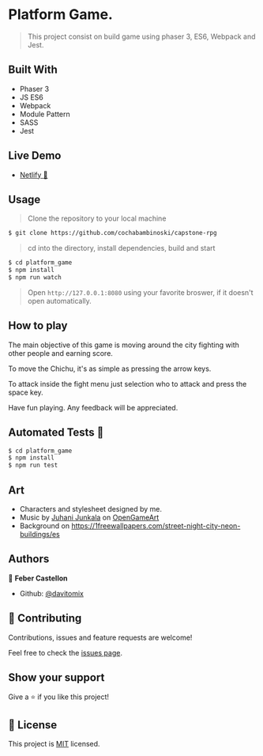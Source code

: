 # Platform Game.
> This project consist on build game using phaser 3, ES6, Webpack and Jest.


## Built With
- Phaser 3
- JS ES6
- Webpack
- Module Pattern
- SASS
- Jest

## Live Demo

- [Netlify :rocket:](https://5f1cfd27a27f04c2fb9ff9ba--pensive-swanson-de436a.netlify.app/)

## Usage

> Clone the repository to your local machine

```sh
$ git clone https://github.com/cochabambinoski/capstone-rpg
```

> cd into the directory, install dependencies, build and start

```sh
$ cd platform_game
$ npm install
$ npm run watch
```

> Open `http://127.0.0.1:8080` using your favorite broswer, if it doesn't open automatically.

## How to play
The main objective of this game is moving around the city fighting with other people and earning score.

To move the Chichu, it's as simple as pressing the arrow keys.

To attack inside the fight menu just selection who to attack and press the space key.

Have fun playing. Any feedback will be appreciated.

## Automated Tests :space_invader:
```sh
$ cd platform_game
$ npm install
$ npm run test
```

## Art
- Characters and stylesheet designed by me.
- Music by [Juhani Junkala](juhani.junkala@musician.org) on [OpenGameArt](https://opengameart.org/content/5-chiptunes-action)
- Background on https://1freewallpapers.com/street-night-city-neon-buildings/es

## Authors
👤 **Feber Castellon**

- Github: [@davitomix](https://github.com/cochabambinoski)

## 🤝 Contributing
Contributions, issues and feature requests are welcome!

Feel free to check the [issues page](issues/).

## Show your support
Give a ⭐️ if you like this project!

## 📝 License
This project is [MIT](lic.url) licensed.

